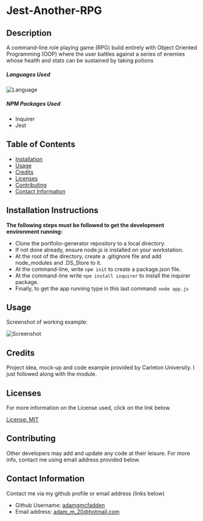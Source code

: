 # Jest-Another-RPG

## Description

A command-line role playing game (RPG) build entirely with Object Oriented Programming (OOP) where the user battles against a series of enemies whose health and stats can be sustained by taking potions

##### Languages Used

![Language](https://img.shields.io/badge/JavaScript-red.svg "Language Badge")

##### NPM Packages Used

- Inquirer
- Jest

## Table of Contents

- [Installation](#installation)
- [Usage](#usage)
- [Credits](#credits)
- [Licenses](#licenses)
- [Contributing](#contributing)
- [Contact Information](#contact-information)

## Installation Instructions
  
**The following steps must be followed to get the development environment running:**
 - Clone the portfolio-generator repository to a local directory. 
 - If not done already, ensure node.js is installed on your workstation.
 - At the root of the directory, create a .gitignore file and add node_modules and .DS_Store to it. 
 - At the command-line, write `npm init` to create a package.json file. 
 - At the command-line write `npm install inquirer` to install the inquirer package. 
 - Finally, to get the app running type in this last command: `node app.js`

## Usage
Screenshot of working example: 

![Screenshot](https://user-images.githubusercontent.com/83710803/137563076-98523d9f-2e9f-4e18-ad43-d339bb3b43bf.png)
  
## Credits

Project idea, mock-up and code example provided by Carleton University. I just followed along with the module.

## Licenses

For more information on the License used, click on the link below.

[License: MIT](https://choosealicense.com/licenses/mit/)

## Contributing

Other developers may add and update any code at their leisure. For more info, contact me using email address provided below.

## Contact Information

Contact me via my github profile or email address (links below)

- Github Username: [adamgmcfadden](https://github.com/adamgmcfadden)
- Email address: adam_m_20@hotmail.com
